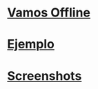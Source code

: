 # [Vamos Offline](https://github.com/IIKUYY/HTML5/tree/main/Ch8/Ch8.md)

# [Ejemplo](https://github.com/IIKUYY/HTML5/tree/main/Ch8/Ejemplo)

# [Screenshots](https://github.com/IIKUYY/HTML5/tree/main/Ch8/Assets)